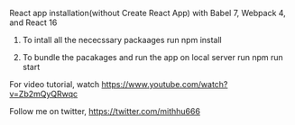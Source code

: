 React app installation(without Create React App) with Babel 7, Webpack 4, and React 16

1. To intall all the nececssary packaages
run         npm install

2. To bundle the pacakages and run the app on local server
run         npm run start



For video tutorial, watch https://www.youtube.com/watch?v=Zb2mQyQRwqc


Follow me on twitter, https://twitter.com/mithhu666
